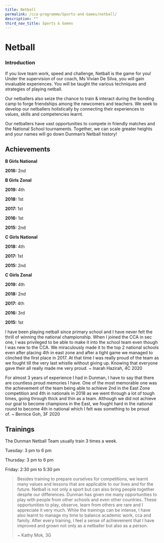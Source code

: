 ```yaml
---
title: Netball
permalink: /cca-programme/Sports-and-Games/netball/
description: ""
third_nav_title: Sports & Games
---
```

# Netball

### Introduction

If you love team work, speed and challenge, Netball is the game for you! Under the supervision of our coach, Ms Vivian De Silva, you will gain invaluable experiences. You will be taught the various techniques and strategies of playing netball. 

Our netballers also seize the chance to train & interact during the bonding camp to forge friendships among the newcomers and teachers. We seek to develop our netballers holistically by connecting their experiences to values, skills and competencies learnt.  

Our netballers have vast opportunities to compete in friendly matches and the National School tournaments. Together, we can scale greater heights and your names will go down Dunman’s Netball history!

Achievements
------------

**B Girls National** 

**2016:** 2nd 

**B Girls Zonal** 

**2019:** 4th 

**2018:** 1st 

**2017:** 1st 

**2016:** 1st 

**2015:** 2nd 

**C Girls National** 

**2018:** 4th 

**2017:** 1st 

**2015:** 2nd 

**C Girls Zonal** 

**2019:** 4th 

**2018:** 2nd 

**2017:** 4th 

**2016:** 3rd 

**2015:** 1st

  

I have been playing netball since primary school and I have never felt the thrill of winning the national championship. When I joined the CCA in sec one, I was privileged to be able to make it into the school team even though I was new to the CCA. We miraculously made it to the top 2 national schools even after placing 4th in east zone and after a tight game we managed to clinched the first place in 2017. At that time I was really proud of the team as we fought till the very last whistle without giving up. Knowing that everyone gave their all really made me very proud. ~ Inarah Hazirah, 4C 2020  

For almost 3 years of experience I had in Dunman, I have to say that there are countless proud memories I have. One of the most memorable one was the achievement of the team being able to achieve 2nd in the East Zone competition and 4th in nationals in 2018 as we went through a lot of tough times, going through thick and thin as a team. Although we did not achieve our goal to become champions in the East, we fought hard in the national round to become 4th in national which I felt was something to be proud of. ~ Bernice Goh, 3F 2020

Trainings
---------

  

The Dunman Netball Team usually train 3 times a week.  

Tuesday: 3 pm to 6 pm

Thursday: 3 pm to 6 pm

Friday: 2:30 pm to 5:30 pm

> Besides training to prepare ourselves for competitions, we learnt many values and lessons that are applicable to our lives and for the future. Netball is not only a sport but can also bring people together despite our differences. Dunman has given me many opportunities to play with people from other schools and even other countries. These opportunities to play, observe, learn from others are rare and I appreciate it very much. While the trainings can be intense, I have also learnt to manage my time to balance academic work, cca and family. After every training, I feel a sense of achievement that I have improved and grown not only as a netballer but also as a person. 
> 
> ~ Kathy Mok, 3G